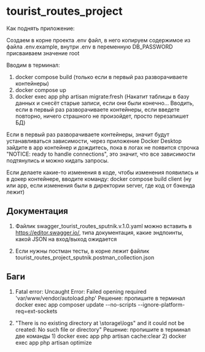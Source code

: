# tourist_routes_project
Как поднять приложение:

Создаем в корне проекта .env файл, в него копируем содержимое из файла .env.example,
внутри .env в переменную DB_PASSWORD присваиваем значение root

Вводим в терминал:
1) docker compose build (только если в первый раз разворачиваете контейнеры)
2) docker compose up
3) docker exec app php artisan migrate:fresh (Накатит таблицы в базу данных и снесёт старые записи, 
   если они были конечно... Вводить, если в первый раз разворачиваете контейнеры, 
   если введете повторно, ничего страшного не произойдет, просто перезапишет БД)

Если в первый раз разворачиваете контейнеры,
значит будут устанавливаться зависимости,
через приложение Docker Desktop зайдите в app контейнер
и дождитесь, пока в логах не появится строчка "NOTICE: ready to handle connections",
это значит, что все зависимости подтянулись и можно кидать запросы.

Если делаете какие-то изменения в коде, чтобы изменения появились
и в докер контейнере, вводите команду: docker compose build client
(ну или app, если изменения были в директории server, где код от бэкенда лежит)

## Документация
1) Файлик swagger_tourist_routes_sputnik.v.1.0.yaml можно вставить в https://editor.swagger.io/,
типа документация, какие эндпоинты, какой JSON на вход/выход ожидается

2) Если нужны постман тесты, в корне лежит файлик tourist_routes_project_sputnik.postman_collection.json

## Баги

1) Fatal error: Uncaught Error: Failed opening required 'var/www/vendor/autoload.php'
   Решение: пропишите в терминал docker exec app composer update --no-scripts --ignore-platform-req=ext-sockets

2) "There is no existing directory at \storage\logs\" and it could not be created: No such file or directory"
    Решение: пропишите в терминал две команды 1) docker exec app php artisan cache:clear
                                              2) docker exec app php artisan optimize       